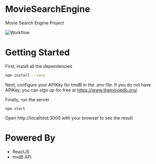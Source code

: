 # MovieSearchEngine
Movie Search Engine Project

![Workflow](https://github.com/akiraro/MovieSearchEngine/actions/workflows/main.yml/badge.svg)

# Getting Started

First, install all the dependencies

```bash
npm install --save
```

Next, configure your APIKey for tmdB in the .env file. If you do not have APIKey, you can sign up for free at https://www.themoviedb.org/

Finally, run the server
```
npm start
```

Open http://localhost:3000 with your browser to see the result

# Powered By
- ReactJS
- tmdB API
